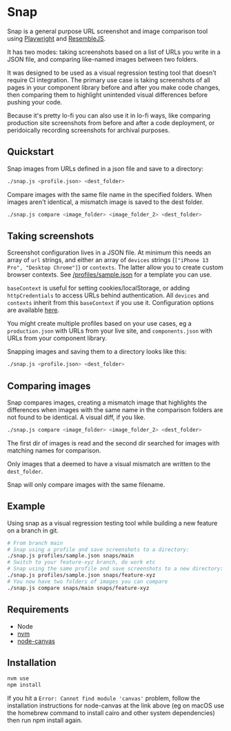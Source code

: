 # Snap

Snap is a general purpose URL screenshot and image comparison tool using [Playwright]() and [ResembleJS]().

It has two modes: taking screenshots based on a list of URLs you write in a JSON file, and comparing like-named images between two folders.

It was designed to be used as a visual regression testing tool that doesn't require CI integration. The primary use case is taking screenshots of all pages in your component library before and after you make code changes, then comparing them to highlight unintended visual differences before pushing your code.

Because it's pretty lo-fi you can also use it in lo-fi ways, like comparing production site screenshots from before and after a code deployment, or peridoically recording screenshots for archival purposes.

## Quickstart

Snap images from URLs defined in a json file and save to a directory:

```bash
./snap.js <profile.json> <dest_folder>
```

Compare images with the same file name in the specified folders. When images aren't identical, a mismatch image is saved to the dest folder.

```bash
./snap.js compare <image_folder> <image_folder_2> <dest_folder>
```

## Taking screenshots

Screenshot configuration lives in a JSON file. At minimum this needs an array of `url` strings, and either an array of `devices` strings (`["iPhone 13 Pro", "Desktop Chrome"]`) or `contexts`. The latter allow you to create custom browser contexts. See [/profiles/sample.json](https://github.com/dominicwhittle/snap/blob/main/profiles/sample.json) for a template you can use.

`baseContext` is useful for setting cookies/localStorage, or adding `httpCredentials` to access URLs behind authentication. All `devices` and `contexts` inherit from this `baseContext` if you use it. Configuration options are available [here](https://playwright.dev/docs/api/class-browser#browser-new-context).

You might create multiple profiles based on your use cases, eg a `production.json` with URLs from your live site, and `components.json` with URLs from your component library.

Snapping images and saving them to a directory looks like this:

```bash
./snap.js <profile.json> <dest_folder>
```

## Comparing images

Snap compares images, creating a mismatch image that highlights the differences when images with the same name in the comparison folders are not found to be identical. A visual diff, if you like.

```bash
./snap.js compare <image_folder> <image_folder_2> <dest_folder>
```

The first dir of images is read and the second dir searched for images with matching names for comparison.

Only images that a deemed to have a visual mismatch are written to the `dest_folder`.

Snap will only compare images with the same filename.

## Example

Using snap as a visual regression testing tool while building a new feature on a branch in git.

```bash
# From branch main
# Snap using a profile and save screenshots to a directory:
./snap.js profiles/sample.json snaps/main
# Switch to your feature-xyz branch, do work etc
# Snap using the same profile and save screenshots to a new directory:
./snap.js profiles/sample.json snaps/feature-xyz
# You now have two folders of images you can compare
./snap.js compare snaps/main snaps/feature-xyz
```

## Requirements

- Node
- [nvm](https://github.com/nvm-sh/nvm)
- [node-canvas](https://github.com/Automattic/node-canvas)

## Installation

```bash
nvm use
npm install
```

If you hit a `Error: Cannot find module 'canvas'` problem, follow the installation instructions for node-canvas at the link above (eg on macOS use the homebrew command to install cairo and other system dependencies) then run npm install again.
